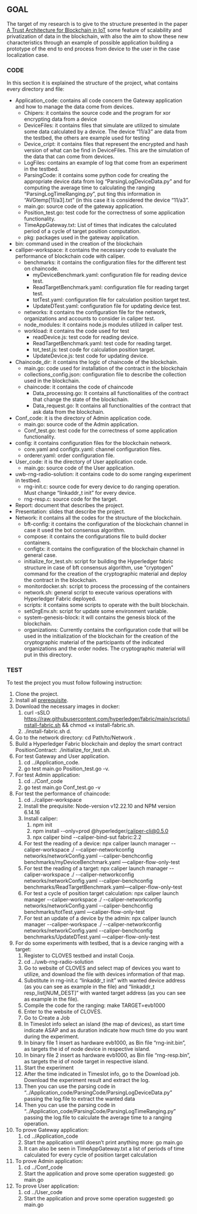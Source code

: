## GOAL

The target of my research is to give to the structure presented in the paper [A Trust Architecture for Blockchain in IoT](https://arxiv.org/pdf/1906.11461) some feature of scalability and privatization of data in the blockchain, with also the aim to show these new characteristics through an example of possible application building a prototype of the end to end process from device to the user in the case localization case.

### CODE

In this section it is explained the structure of the project, what contains every directory and file:
* Application_code: contains all code concern the Gateway application and how to manage the data come from devices.
  - Chipers: it contains the source code and the program for xor encrypting data from a device
  - DeviceFiles: it contains files that simulate are utilized to simulate some data calculated by a device. The device “11/a3” are data from the testbed, the others are example used for testing
  - Device_cript: it contains files that represent the encrypted and hash version of what can be find in DeviceFiles. This are the simulation of the data that can come from devices.
  - LogFiles: contains an example of log that come from an experiment in the testbed.
  - ParsingCode: it contains some python code for creating the appropriate device data from log “ParsingLogDeviceData.py” and for computing the average time to calculating the ranging “ParsingLogTimeRanging.py”, put ting this information in “AVGtemp[11/a3].txt” (in this case it is considered the device “11/a3”.
  - main.go: source code of the gateway application.
  - Position_test.go: test code for the correctness of some application functionality.
  - TimeAppGateway.txt: List of times that indicates the calculated period of a cycle of target position computation.
  - pkg: packages used in the gateway application.
* bin: command used in the creation of the blockchain
* calliper-workspace: it contains the necessary code to evaluate the performance of blockchain code with caliper.
  - benchmarks: it contains the configuration files for the different test on chaincode.
    + myDeviceBenchmark.yaml: configuration file for reading device test.
    + ReadTargetBenchmark.yaml: configuration file for reading target test.
    + totTest.yaml: configuration file for calculation position target test.
    + UpdateDTest.yaml: configuration file for updating device test.
  - networks: it contains the configuration file for the network, organizations and accounts to consider in caliper test.
  - node_modules: it contains node.js modules utilized in caliper test.
  - workload: it contains the code used for test
    + readDevice.js: test code for reading device.
    + ReadTargetBenchmark.yaml: test code for reading target.
     + tot_test.js: test code for calculation position target.
     + UpdateDevice.js: test code for updating device.
* Chaincode_dir: it contains the logic of chaincode of the blockchain.
  - main.go: code used for installation of the contract in the blockchain
  - collections_config.json: configuration file to describe the collection used in the blockchain.
  - chaincode: it contains the code of chaincode
    + Data_processing.go: It contains all functionalities of the contract that change the state of the blockchain.
    + Data_request.go: It contains all functionalities of the contract that ask data from the blockchain.
* Conf_code: it is the directory of Admin application code.
  - main.go: source code of the Admin application.
  - Conf_test.go: test code for the correctness of some application functionality.
* config: it contains configuration files for the blockchain network.
  - core.yaml and configtx.yaml: channel configuration files.
  - orderer.yaml: order configuration file.
* User_code: it is the directory of User application code.
  - main.go: source code of the User application.
* uwb-rng-radio-solution: it contains code to do some ranging experiment in testbed.
  - rng-init.c: source code for every device to do ranging operation. Must change “linkaddr_t init” for every device.
  - rng-resp.c: source code for the target.
* Report: document that describes the project.
* Presentation: slides that describe the project.
* Network: it contains all the codes for the structure of the blockchain.
  - bft-config: it contains the configuration of the blockchain channel in case it used the bot consensus algorithm.
  - compose: it contains the configurations file to build docker containers.
  - configtx: it contains the configuration of the blockchain channel in general case.
  - initialize_for_test.sh: script for building the Hyperledger fabric structure in case of bft consensus algorithm, use “cryptogen” command for the creation of  the cryptographic material  and deploy the contract in the blockchain.
  - monitordocker.sh: script to process the processing of the containers
  - network.sh: general script to execute various operations with Hyperledger Fabric deployed.
  - scripts: it contains some scripts to operate with the built blockchain.
  - setOrgEnv.sh: script for update some environment variable.
  - system-genesis-block: it will contains the genesis block of the blockchain.
  - organizations: Currently contains the configuration code that will be used in the initialization of the blockchain for the creation of the cryptographic material of the participants of the indicated organizations and the order nodes. The cryptographic material will put in this directory.

### TEST

To test the project you must follow following instruction:
1. Clone the project.
2. Install all [prerequisite](https://hyperledger-fabric.readthedocs.io/en/latest/prereqs.html).
3. Download the necessary images in docker:
   1. curl -sSLO https://raw.githubusercontent.com/hyperledger/fabric/main/scripts/install-fabric.sh && chmod +x install-fabric.sh.
   2. ./install-fabric.sh d.
4. Go to the network directory: cd Path/to/Network  .
5. Build a Hyperledger Fabric blockchain and deploy the smart contract PositionContract: ./initialize_for_test.sh.
6. For test Gateway and User application.
   1. cd ../Application_code.
   2. go test main.go Position_test.go -v.
7. For test Admin application:
   1. cd ../Conf_code
   2. go test main.go Conf_test.go -v 
8. For test the performance of chaincode:
   1. cd ../caliper-workspace
   2. Install the prequisite: Node-version v12.22.10 and NPM version 6.14.16
   3. Install caliper:
      1. npm init
      2. npm install --only=prod @hyperledger/caliper-cli@0.5.0
      3. npx caliper bind --caliper-bind-sut fabric:2.2
   4. For test the reading of a device: npx caliper launch manager --caliper-workspace ./ --caliper-networkconfig networks/networkConfig.yaml --caliper-benchconfig benchmarks/myDeviceBenchmark.yaml —caliper-flow-only-test
   5. For test the reading of a target: npx caliper launch manager --caliper-workspace ./ --caliper-networkconfig networks/networkConfig.yaml --caliper-benchconfig benchmarks/ReadTargetBenchmark.yaml—caliper-flow-only-test
   6. For test a cycle of position target calculation: npx caliper launch manager --caliper-workspace ./ --caliper-networkconfig networks/networkConfig.yaml --caliper-benchconfig benchmarks/totTest.yaml —caliper-flow-only-test
   7. For test an update of a device by the admin: npx caliper launch manager --caliper-workspace ./ --caliper-networkconfig networks/networkConfig.yaml --caliper-benchconfig benchmarks/UpdateDTest.yaml —caliper-flow-only-test
9. For do some experiments with testbed, that is a device ranging with a target:
   1. Register to CLOVES testbed and install Cooja.
   2. cd ../uwb-rng-radio-solution
   3. Go to website of CLOVES and select map of devices you want to utilize, and download the file with devices information of that map.
   4. Substitute in rng-init.c “linkaddr_t init” with wanted device address (as you can see as example in the file) and “linkaddr_t resp_list[NUM_DEST]” with wanted target address (as you can see as example in the file).
   5. Compile the code for the ranging: make TARGET=evb1000
   6. Enter to the website of CLOVES.
   7. Go to Create a Job
   8. In Timeslot info select an island (the map of devices), as start time indicate ASAP and as duration indicate how much time do you want during the experiment.
   9. In binary file 1 insert as hardware evb1000, as Bin file “rng-init.bin”, as targets the id of node device in respective island.
   10. In binary file 2 insert as hardware evb1000, as Bin file “rng-resp.bin”, as targets the id of node target in respective island.
   11. Start the experiment
   12. After the time indicated in Timeslot info, go to the Download job. Download the experiment result and extract the log.
   13. Then you can use the parsing code in “../Application_code/ParsingCode/ParsingLogDeviceData.py” passing the log.file to extract the wanted data
   14. Then you can use the parsing code in “../Application_code/ParsingCode/ParsingLogTimeRanging.py” passing the log.file to calculate the average time to a ranging operation.
10. To prove Gateway application:
    1. cd ../Application_code
    2. Start the application until doesn’t print anything more: go main.go
    3. It can also be seen in TimeAppGateway.txt a list of periods of time calculated for every cycle of position target calculation
11. To prove Admin application:
    1. cd ../Conf_code
    2. Start the application and prove some operation suggested: go main.go
12. To prove User application:
    1. cd ../User_code
    2. Start the application and prove some operation suggested: go main.go

